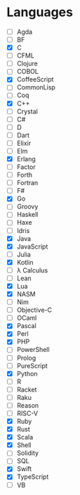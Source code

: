 # Languages

- [ ] Agda
- [ ] BF
- [x] C
- [ ] CFML
- [ ] Clojure
- [ ] COBOL
- [x] CoffeeScript
- [ ] CommonLisp
- [ ] Coq
- [x] C++
- [ ] Crystal
- [ ] C#
- [ ] D
- [ ] Dart
- [ ] Elixir
- [ ] Elm
- [x] Erlang
- [ ] Factor
- [ ] Forth
- [ ] Fortran
- [ ] F#
- [x] Go
- [ ] Groovy
- [ ] Haskell
- [ ] Haxe
- [ ] Idris
- [x] Java
- [x] JavaScript
- [ ] Julia
- [x] Kotlin
- [ ] λ Calculus
- [ ] Lean
- [x] Lua
- [x] NASM
- [ ] Nim
- [ ] Objective-C
- [ ] OCaml
- [x] Pascal
- [x] Perl
- [x] PHP
- [ ] PowerShell
- [ ] Prolog
- [ ] PureScript
- [x] Python
- [ ] R
- [ ] Racket
- [ ] Raku
- [ ] Reason
- [ ] RISC-V
- [x] Ruby
- [x] Rust
- [x] Scala
- [x] Shell
- [ ] Solidity
- [ ] SQL
- [x] Swift
- [x] TypeScript
- [ ] VB
